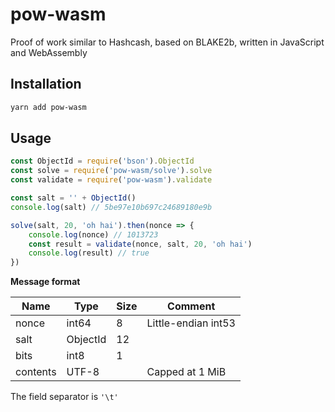 pow-wasm
===

Proof of work similar to Hashcash, based on BLAKE2b, written in JavaScript and WebAssembly

Installation
---

```sh
yarn add pow-wasm
```

Usage
---

```js
const ObjectId = require('bson').ObjectId
const solve = require('pow-wasm/solve').solve
const validate = require('pow-wasm').validate

const salt = '' + ObjectId()
console.log(salt) // 5be97e10b697c24689180e9b

solve(salt, 20, 'oh hai').then(nonce => {
    console.log(nonce) // 1013723
    const result = validate(nonce, salt, 20, 'oh hai')
    console.log(result) // true
})
```

**Message format**

| Name | Type | Size | Comment
| --- | --- | --- | ---
| nonce | int64 | 8 | Little-endian int53
| salt | ObjectId | 12 |
| bits | int8 | 1 |
| contents | UTF-8 || Capped at 1 MiB

The field separator is `'\t'`
